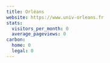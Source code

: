 ```yaml
---
title: Orléans
website: https://www.univ-orleans.fr
stats:
  visitors_per_month: 0
  average_pageviews: 0
carbon:
  home: 0
  legal: 0
---
```


